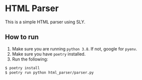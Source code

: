 # HTML Parser

This is a simple HTML parser using SLY.

## How to run

1. Make sure you are running `python 3.8`. If not, google for `pyenv`.
2. Make sure you have `poetry` installed.
3. Run the following:

```bash
$ poetry install
$ poetry run python html_parser/parser.py
```